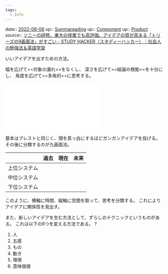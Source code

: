 ```yaml
---
tags:
  - Info
---
```


date:: [2022-08-06](Daily_Note/2022-08-06.md)
up:: [Summareading](Bar/Summareading.md)
up:: [Component](../Bar/Novel/Chaos/Component.md)
up:: [Product](../Bar/Product.md)
source:: [ソニーの研修、東大の授業でも高評価。アイデアの質が高まる「トリーズの9画面法」がすごい - STUDY HACKER（スタディーハッカー）｜社会人の勉強法＆英語学習](https://studyhacker.net/triz-9-idea)

いいアイデアを出すための方法。

幅を広げて==対象の漏れ==をなくし、
深さを広げて==結論の根拠==を十分にし、
角度を広げて==多角的==に思考する。

![Drawing 2022-08-06 18.03.28.excalidraw](Excalidraw/Drawing%202022-08-06%2018.03.28.excalidraw.md)

基本はブレストと同じく、頭を真っ白にするほどガンガンアイデアを投げる。
その後に分類するのが九画面法。

|              | 過去 | 現在 | 未来 |
| ------------ | ---- | ---- | ---- |
| 上位システム |      |      |      |
| 中位システム |      |      |      |
| 下位システム |      |      |      |

このように、横軸に時間、縦軸に空間を取って、思考を分類する。
これによりアイデアに関係性を見出す。

また、新しいアイデアを生む方法として、ずらしのテクニックというものがある。
これは以下の6つを変える方法である。
?
1. 人
2. 五感
3. もの
4. 動き
5. 環境
6. 意味価値